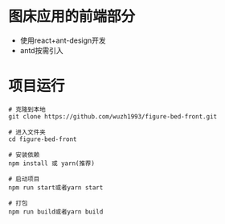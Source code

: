 # 图床应用的前端部分

- 使用react+ant-design开发
- antd按需引入

# 项目运行

```
# 克隆到本地
git clone https://github.com/wuzh1993/figure-bed-front.git

# 进入文件夹
cd figure-bed-front

# 安装依赖
npm install 或 yarn(推荐)

# 启动项目
npm run start或者yarn start 

# 打包
npm run build或者yarn build 
```

